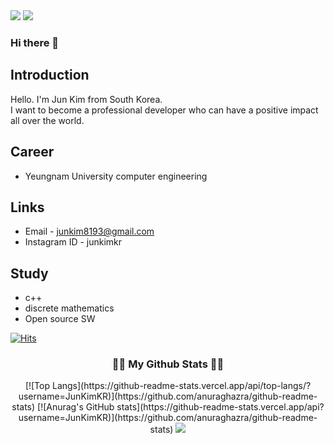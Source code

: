 <img src="https://capsule-render.vercel.app/api?type=waving&color=6528F7&height=150&section=header" />
<img src="https://capsule-render.vercel.app/api?type=venom&color=A076F9&height=300&section=header&text=Welcome%20to%20Jun's%20office.&fontSize=60" />

### Hi there 👋

## Introduction
Hello. 
I'm Jun Kim from South Korea.</br>
I want to become a professional developer who can have a positive impact all over the world.

## Career
- Yeungnam University computer engineering

## Links
- Email - junkim8193@gmail.com
- Instagram ID - junkimkr
  
## Study
- c++
- discrete mathematics
- Open source SW

[![Hits](https://hits.seeyoufarm.com/api/count/incr/badge.svg?url=https%3A%2F%2Fgithub.com%2FJunKimKR&count_bg=%236528F7&title_bg=%23A076F9&icon=awesomelists.svg&icon_color=%23D7BBF5&title=hits&edge_flat=false)](https://hits.seeyoufarm.com)





<h3 align="center">👩‍💻 My Github Stats 👩‍💻</h3><div align="center">
[![Top Langs](https://github-readme-stats.vercel.app/api/top-langs/?username=JunKimKR)](https://github.com/anuraghazra/github-readme-stats)  
[![Anurag's GitHub stats](https://github-readme-stats.vercel.app/api?username=JunKimKR)](https://github.com/anuraghazra/github-readme-stats)  

<img src="https://capsule-render.vercel.app/api?type=waving&color=D7BBF5&height=150&section=footer" />
